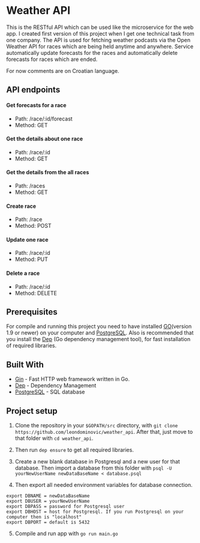 # Weather API


This is the RESTful API which can be used like the microservice for the web app. I created first version of this project when I get one technical task from one company. 
The API is used for fetching weather podcasts via the Open Weather API for races which are being held anytime and anywhere. Service automatically update forecasts for the races and automatically delete forecasts for races which are ended.


For now comments are on Croatian language.

## API endpoints

#### Get forecasts for a race
* Path: /race/:id/forecast
* Method: GET

#### Get the details about one race
* Path: /race/:id
* Method: GET

#### Get the details from the all races
* Path: /races
* Method: GET

#### Create race
* Path: /race
* Method: POST

#### Update one race
* Path: /race/:id
* Method: PUT

#### Delete a race
* Path: /race/:id
* Method: DELETE


## Prerequisites

For compile and running this project you need to have installed [GO](https://golang.org/dl/)(version 1.9 or newer) on your computer and [PostgreSQL](https://www.postgresql.org/).
Also is recommended that you install the [Dep](https://github.com/golang/dep) (Go dependency management tool), for fast installation of required libraries.

## Built With

* [Gin](https://github.com/gin-gonic/gin) - Fast HTTP web framework written in Go.
* [Dep](https://github.com/golang/dep) - Dependency Management
* [PostgreSQL](https://www.postgresql.org/) - SQL database

## Project setup

1. Clone the repository in your `$GOPATH/src` directory, with `git clone https://github.com/leondominovic/weather_api`.
After that, just move to that folder with `cd weather_api`.

2. Then run `dep ensure` to get all required libraries.

3. Create a new blank database in Postgresql and a new user for that database. Then import a database from this folder with `psql -U yourNewUserName newDataBaseName < database.psql`

4. Then export all needed environment variables for database connection.
```
export DBNAME = newDataBaseName
export DBUSER = yourNewUserName
export DBPASS = password for Postgresql user
export DBHOST = host for Postgresql. If you run Postgresql on your computer then is "localhost"
export DBPORT = default is 5432
```

5. Compile and run app with `go run main.go`